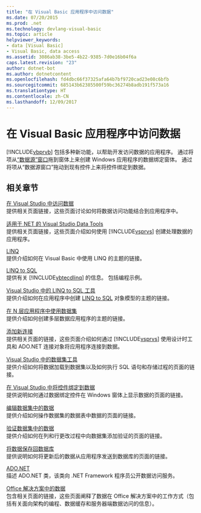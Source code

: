 ```yaml
---
title: "在 Visual Basic 应用程序中访问数据"
ms.date: 07/20/2015
ms.prod: .net
ms.technology: devlang-visual-basic
ms.topic: article
helpviewer_keywords:
- data [Visual Basic]
- Visual Basic, data access
ms.assetid: 3086ab38-3be5-4b22-9385-7d0e16b04f6a
caps.latest.revision: "23"
author: dotnet-bot
ms.author: dotnetcontent
ms.openlocfilehash: fd4dbc66f37325afa64b7bf9720cad23e08c6bfb
ms.sourcegitcommit: 685143b62385500f59bc36274b8adb191f573a16
ms.translationtype: HT
ms.contentlocale: zh-CN
ms.lasthandoff: 12/09/2017
---
```

# <a name="accessing-data-in-visual-basic-applications"></a>在 Visual Basic 应用程序中访问数据
[!INCLUDE[vbprvb](~/includes/vbprvb-md.md)] 包括多种新功能，以帮助开发访问数据的应用程序。 通过将项从[“数据源”窗口](/visualstudio/data-tools/add-new-data-sources)拖到窗体上来创建 Windows 应用程序的数据绑定窗体。 通过将项从“数据源窗口”拖动到现有控件上来将控件绑定到数据。  
  
## <a name="related-sections"></a>相关章节  
 [在 Visual Studio 中访问数据](/visualstudio/data-tools/)  
 提供相关页面链接，这些页面讨论如何将数据访问功能结合到应用程序中。

 [适用于 NET 的 Visual Studio Data Tools](/visualstudio/data-tools/visual-studio-data-tools-for-dotnet)  
 提供相关页面链接，这些页面介绍如何使用 [!INCLUDE[vsprvs](~/includes/vsprvs-md.md)] 创建处理数据的应用程序。  
  
 [LINQ](../../visual-basic/programming-guide/language-features/linq/index.md)  
 提供介绍如何在 Visual Basic 中使用 LINQ 的主题的链接。  
  
 [LINQ to SQL](../../../docs/framework/data/adonet/sql/linq/index.md)  
 提供有关 [!INCLUDE[vbtecdlinq](~/includes/vbtecdlinq-md.md)] 的信息。 包括编程示例。  
  
 [Visual Studio 中的 LINQ to SQL 工具](/visualstudio/data-tools/linq-to-sql-tools-in-visual-studio2)  
 提供介绍如何在应用程序中创建 [LINQ to SQL](../../../docs/framework/data/adonet/sql/linq/index.md) 对象模型的主题的链接。  
  
 [在 N 层应用程序中使用数据集](/visualstudio/data-tools/work-with-datasets-in-n-tier-applications)  
 提供介绍如何创建多层数据应用程序的主题的链接。  
     
 [添加新连接](/visualstudio/data-tools/add-new-connections)  
 提供相关页面的链接，这些页面介绍如何通过 [!INCLUDE[vsprvs](~/includes/vsprvs-md.md)] 使用设计时工具和 ADO.NET 连接对象将应用程序连接到数据。  

 [Visual Studio 中的数据集工具](/visualstudio/data-tools/dataset-tools-in-visual-studio)  
 提供介绍如何将数据加载到数据集以及如何执行 SQL 语句和存储过程的页面的链接。  
  
 [在 Visual Studio 中将控件绑定到数据](/visualstudio/data-tools/bind-controls-to-data-in-visual-studio)  
 提供说明如何通过数据绑定控件在 Windows 窗体上显示数据的页面的链接。  
  
 [编辑数据集中的数据](/visualstudio/data-tools/edit-data-in-datasets)  
 提供介绍如何操作数据集的数据表中数据的页面的链接。  
  
 [验证数据集中的数据](/visualstudio/data-tools/validate-data-in-datasets)  
 提供介绍如何在列和行更改过程中向数据集添加验证的页面的链接。  
  
 [将数据保存回数据库](/visualstudio/data-tools/save-data-back-to-the-database)  
 提供说明如何将更新后的数据从应用程序发送到数据库的页面的链接。  
  
 [ADO.NET](https://msdn.microsoft.com/library/e80y5yhx.aspx)  
 描述 ADO.NET 类，该类向 .NET Framework 程序员公开数据访问服务。

 [Office 解决方案中的数据](https://msdn.microsoft.com/library/xx069ybh)  
 包含相关页面的链接，这些页面阐释了数据在 Office 解决方案中的工作方式（包括有关面向架构的编程、数据缓存和服务器端数据访问的信息）。
